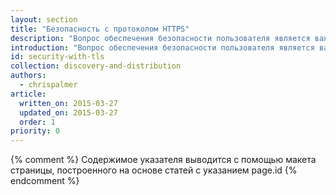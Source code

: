 ```yaml
---
layout: section
title: "Безопасность с протоколом HTTPS"
description: "Вопрос обеспечения безопасности пользователя является важной частью информационной политики Интернета, и для использования потрясающих новых API потребуется переход к поддержке протокола TLS"
introduction: "Вопрос обеспечения безопасности пользователя является важной частью информационной политики Интернета, и для использования потрясающих новых API потребуется переход к поддержке протокола TLS"
id: security-with-tls
collection: discovery-and-distribution
authors:
  - chrispalmer
article:
  written_on: 2015-03-27
  updated_on: 2015-03-27
  order: 1
priority: 0
---
```


{% comment %}
Содержимое указателя выводится с помощью макета страницы, построенного на основе статей с указанием page.id
{% endcomment %}
